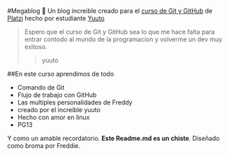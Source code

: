 #Megablog 🦁
Un blog increible creado para el [curso de Git y GitHub](https://platzi.com/clases/git-github/) de [Platzi](https://platzi.com/)  hecho por estudiante [Yuuto](https://platzi.com/p/yuuto/)
>Espero que el curso de Git y GitHub sea lo que me hace falta para entrar contodo al mundo de la programacion y volverme un dev muy exitoso.
>>yuuto

##En este curso aprendimos de todo 
* Comando de Git
* Flujo de trabajo con GitHub
* Las multiples personalidades de Freddy
* creado por el increible yuuto
* Hecho con amor en linux
* PG13

Y como un amable recordatorio. **Este Readme.md es un chiste**. Diseñado como broma por Freddie.